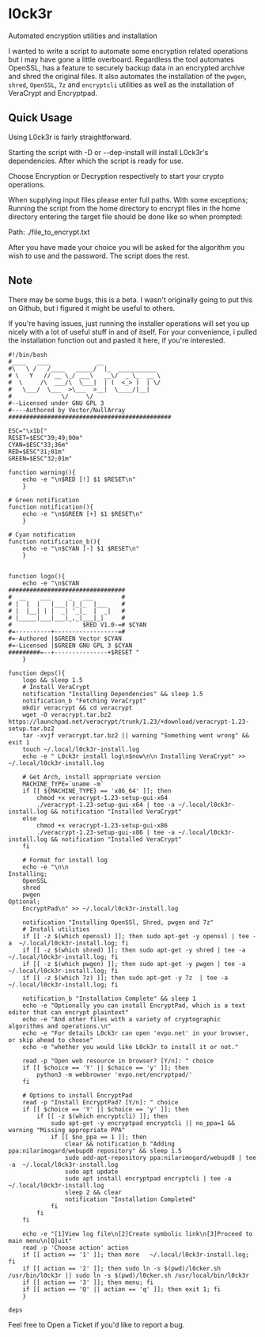 # l0ck3r
Automated encryption utilities and installation

I wanted to write a script to automate some encryption related operations but i may have gone a little overboard. Regardless
the tool automates OpenSSL, has a feature to securely backup data in an encrypted archive and shred the original files.
It also automates the installation of the `pwgen`, `shred`, `OpenSSL`, `7z` and `encryptcli` utilities as well as the installation of VeraCrypt and Encryptpad.

## Quick Usage
Using L0ck3r is fairly straightforward.

Starting the script with -D or --dep-install
will install L0ck3r's dependencies. After
which the script is ready for use.

Choose Encryption or Decryption respectively
to start your crypto operations.

When supplying input files please enter full
paths. With some exceptions; Running the
script from the home directory to encrypt
files in the home directory entering the
target file should be done like so
when prompted:

Path: ./file_to_encrypt.txt


After you have made your choice you will be
asked for the algorithm you wish to use and
the password. The script does the rest.

## Note

There may be some bugs, this is a beta. I wasn't originally going to put this on Github, but i figured it might be useful to others.

If you're having issues, just running the installer operations will set you up nicely with a lot of useful stuff in and of itself. For your convenience, i pulled the installation function out and pasted it here, if you're interested.


```
#!/bin/bash
#____   ____             __
#\   \ /   /____   _____/  |_  ___________
# \   Y   // __ \_/ ___\   __\/  _ \_  __ \
#  \     /\  ___/\  \___|  | (  <_> )  | \/
#   \___/  \___  >\___  >__|  \____/|__|
#              \/     \/
#--Licensed under GNU GPL 3
#----Authored by Vector/NullArray
##############################################

ESC="\x1b["
RESET=$ESC"39;49;00m"
CYAN=$ESC"33;36m"
RED=$ESC"31;01m"
GREEN=$ESC"32;01m"

function warning(){
    echo -e "\n$RED [!] $1 $RESET\n"
    }

# Green notification
function notification(){
    echo -e "\n$GREEN [+] $1 $RESET\n"
    }

# Cyan notification
function notification_b(){
    echo -e "\n$CYAN [-] $1 $RESET\n"
    }


function logo(){
    echo -e "\n$CYAN
#################################
#  __    ___     _   ___        #
# |  |  |   |___| |_|_  |___    #
# |  |__| | |  _| '_|_  |  _|   #
# |_____|___|___|_,_|___|_|     #
#                    $RED V1.0-=# $CYAN
#=----------+------------------=#
#=-Authored |$GREEN Vector $CYAN
#=-Licensed |$GREEN GNU GPL 3 $CYAN
#########=--+---------------+$RESET "
    }

function deps(){
    logo && sleep 1.5
    # Install VeraCrypt
    notification "Installing Dependencies" && sleep 1.5
    notification_b "Fetching VeraCrypt"
    mkdir veracrypt && cd veracrypt
    wget -O veracrypt.tar.bz2 https://launchpad.net/veracrypt/trunk/1.23/+download/veracrypt-1.23-setup.tar.bz2
    tar -xvjf veracrypt.tar.bz2 || warning "Something went wrong" && exit 1
    touch ~/.local/l0ck3r-install.log
    echo -e " L0ck3r install log\n$now\n\n Installing VeraCrypt" >>  ~/.local/l0ck3r-install.log

    # Get Arch, install appropriate version
    MACHINE_TYPE=`uname -m`
    if [[ ${MACHINE_TYPE} == 'x86_64' ]]; then
        chmod +x veracrypt-1.23-setup-gui-x64
        ./veracrypt-1.23-setup-gui-x64 | tee -a ~/.local/l0ck3r-install.log && notification "Installed VeraCrypt"
    else
        chmod +x veracrypt-1.23-setup-gui-x86
        ./veracrypt-1.23-setup-gui-x86 | tee -a ~/.local/l0ck3r-install.log && notification "Installed VeraCrypt"
    fi

    # Format for install log
    echo -e "\n\n
Installing;
    OpenSSL
    shred
    pwgen
Optional;
    EncryptPad\n" >> ~/.local/l0ck3r-install.log

    notification "Installing OpenSSl, Shred, pwgen and 7z"
    # Install utilities
    if [[ -z $(which openssl) ]]; then sudo apt-get -y openssl | tee -a  ~/.local/l0ck3r-install.log; fi
    if [[ -z $(which shred) ]]; then sudo apt-get -y shred | tee -a  ~/.local/l0ck3r-install.log; fi
    if [[ -z $(which pwgen) ]]; then sudo apt-get -y pwgen | tee -a  ~/.local/l0ck3r-install.log; fi
    if [[ -z $(which 7z) ]]; then sudo apt-get -y 7z  | tee -a  ~/.local/l0ck3r-install.log; fi

    notification_b "Installation Complete" && sleep 1
    echo -e "Optionally you can install EncryptPad, which is a text editor that can encrypt plaintext"
    echo -e "And other files with a variety of cryptographic algorithms and operations.\n"
    echo -e "For details L0ck3r can open 'evpo.net' in your browser, or skip ahead to choose"
    echo -e "whether you would like L0ck3r to install it or not."

    read -p "Open web resource in browser? [Y/n]: " choice
    if [[ $choice == 'Y' || $choice == 'y' ]]; then
        python3 -m webbrowser 'evpo.net/encryptpad/'
    fi

    # Options to install EncryptPad
    read -p "Install EncryptPad? [Y/n]: " choice
    if [[ $choice == 'Y' || $choice == 'y' ]]; then
        if [[ -z $(which encryptcli) ]]; then
            sudo apt-get -y encryptpad encryptcli || no_ppa=1 && warning "Missing appropriate PPA"
            if [[ $no_ppa == 1 ]]; then
                clear && notification_b "Adding ppa:nilarimogard/webupd8 repository" && sleep 1.5
                sudo add-apt-repository ppa:nilarimogard/webupd8 | tee -a  ~/.local/l0ck3r-install.log
                sudo apt update
                sudo apt install encryptpad encryptcli | tee -a  ~/.local/l0ck3r-install.log
                sleep 2 && clear
                notification "Installation Completed"
            fi
        fi
    fi

    echo -e "[1]View log file\n[2]Create symbolic link\n[3]Proceed to main menu\n[Q]uit"
    read -p 'Choose action' action
    if [[ action == '1' ]]; then more   ~/.local/l0ck3r-install.log; fi
    if [[ action == '2' ]]; then sudo ln -s $(pwd)/l0cker.sh /usr/bin/l0ck3r || sudo ln -s $(pwd)/l0cker.sh /usr/local/bin/l0ck3r
    if [[ action == '3' ]]; then menu; fi
    if [[ action == 'Q' || action == 'q' ]]; then exit 1; fi
    }
    
deps
```

Feel free to Open a Ticket if you'd like to report a bug.

